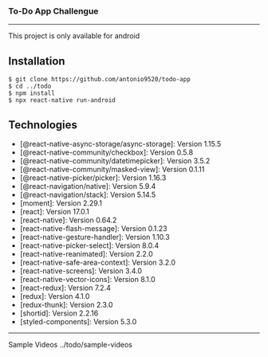 ### To-Do App Challengue
***
This project is only available for android

## Installation

```
$ git clone https://github.com/antonio9520/todo-app
$ cd ../todo
$ npm install
$ npx react-native run-android
```
## Technologies

- [@react-native-async-storage/async-storage]: Version 1.15.5
- [@react-native-community/checkbox]: Version 0.5.8
- [@react-native-community/datetimepicker]: Version 3.5.2
- [@react-native-community/masked-view]: Version 0.1.11
- [@react-native-picker/picker]: Version 1.16.3
- [@react-navigation/native]: Version 5.9.4
- [@react-navigation/stack]: Version 5.14.5
- [moment]: Version 2.29.1
- [react]: Version 17.0.1
- [react-native]: Version 0.64.2
- [react-native-flash-message]: Version 0.1.23
- [react-native-gesture-handler]: Version 1.10.3
- [react-native-picker-select]: Version 8.0.4
- [react-native-reanimated]: Version 2.2.0
- [react-native-safe-area-context]: Version 3.2.0
- [react-native-screens]: Version 3.4.0
- [react-native-vector-icons]: Version 8.1.0
- [react-redux]: Version 7.2.4
- [redux]: Version 4.1.0
- [redux-thunk]: Version 2.3.0
- [shortid]: Version 2.2.16
- [styled-components]: Version 5.3.0

***
Sample Videos ../todo/sample-videos